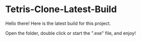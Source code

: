 # Tetris-Clone-Latest-Build
Hello there! Here is the latest build for this project.

Open the folder, double click or start the ".exe" file, and enjoy!
